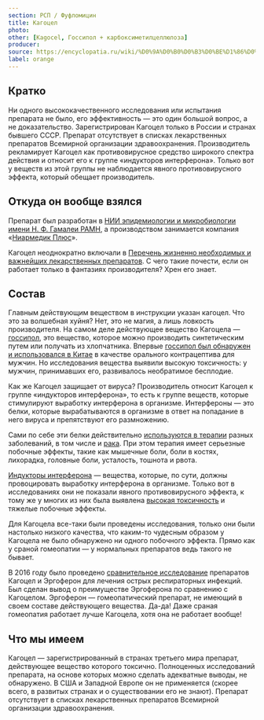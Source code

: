 ```yaml
---
section: РСП / Фуфломицин
title: Кагоцел
photo:
other: [Kagocel, Госсипол + карбоксиметилцеллюлоза]
producer:
source: https://encyclopatia.ru/wiki/%D0%9A%D0%B0%D0%B3%D0%BE%D1%86%D0%B5%D0%BB
label: orange
---
```


## Кратко

Ни одного высококачественного исследования или испытания препарата не было, его эффективность — это один большой вопрос, а не доказательство. Зарегистрирован Кагоцел только в России и странах бывшего СССР. Препарат отсутствует в списках лекарственных препаратов Всемирной организации здравоохранения. Производитель рекламирует Кагоцел как противовирусное средство широкого спектра действия и относит его к группе «индукторов интерферона». Только вот у веществ из этой группы не наблюдается явного противовирусного эффекта, который обещает производитель.

## Откуда он вообще взялся

Препарат был разработан в [НИИ эпидемиологии и микробиологии имени Н. Ф. Гамалеи РАМН](https://www.gamaleya.org/), а производством занимается компания «[Ниармедик Плюс](https://www.nearmedic.ru/)».

Кагоцел неоднократно включали в [Перечень жизненно необходимых и важнейших лекарственных препаратов](http://gov.garant.ru/SESSION/PILOT/main.htm). С чего такие почести, если он работает только в фантазиях производителя? Хрен его знает.

## Состав

Главным действующим веществом в инструкции указан кагоцел. Что это за волшебная хуйня? Нет, это не магия, а лишь ловкость производителя. На самом деле действующее вещество Кагоцела — [госсипол](https://pubchem.ncbi.nlm.nih.gov/compound/Gossypol#section=3D-Conformer), это вещество, которое можно производить синтетическим путем или получать из хлопчатника. Впервые [госсипол был обнаружен и использовался в Китае](https://www.drugs.com/npp/gossypol.html) в качестве орального контрацептива для мужчин. Но исследования вещества выявили высокую токсичность: у мужчин, принимавших его, развивалось необратимое бесплодие.

Как же Кагоцел защищает от вируса? Производитель относит Кагоцел к группе «индукторов интерферона», то есть к группе веществ, которые стимулируют выработку интерферона в организме. Интерфероны — это белки, которые вырабатываются в организме в ответ на попадание в него вируса и препятствуют его размножению.

Сами по себе эти белки действительно [используются в терапии](https://www.uptodate.com/contents/principles-of-interferon-therapy-in-liver-disease-and-the-induction-of-autoimmunity) разных заболеваний, в том числе и [рака](https://www.cancer.org/cancer/chronic-myeloid-leukemia/treating/interferon-therapy.html). При этом терапия имеет серьезные побочные эффекты, такие как мышечные боли, боли в костях, лихорадка, головные боли, усталость, тошнота и рвота.

[Индукторы интерферона](https://link.springer.com/chapter/10.1007/978-3-7091-3432-0_3) — вещества, которые, по сути, должны провоцировать выработку интерферона в организме. Только вот в исследованиях они не показали явного противовирусного эффекта, к тому же у многих из них была выявлена [высокая токсичность](https://www.nature.com/articles/2241023a0) и тяжелые побочные эффекты.

Для Кагоцела все-таки были проведены исследования, только они были настолько низкого качества, что каким-то чудесным образом у Кагоцела не было обнаружено ни одного побочного эффекта. Прямо как у сраной гомеопатии — у нормальных препаратов ведь такого не бывает.

В 2016 году было проведено [сравнительное исследование](https://www.antibiotics-chemotherapy.ru/jour/article/view/666/666) препаратов Кагоцел и Эргоферон для лечения острых респираторных инфекций. Был сделан вывод о преимуществе Эргоферона по сравнению с Кагоцелом. Эргоферон — гомеопатический препарат, не имеющий в своем составе действующего вещества. Да-да! Даже сраная гомеопатия работает лучше Кагоцела, хотя она не работает вообще!

## Что мы имеем

Кагоцел — зарегистрированный в странах третьего мира препарат, действующее вещество которого токсично. Полноценных исследований препарата, на основе которых можно сделать адекватные выводы, не обнаружено. В США и Западной Европе он не применяется (скорее всего, в развитых странах и о существовании его не знают). Препарат отсутствует в списках лекарственных препаратов Всемирной организации здравоохранения.
